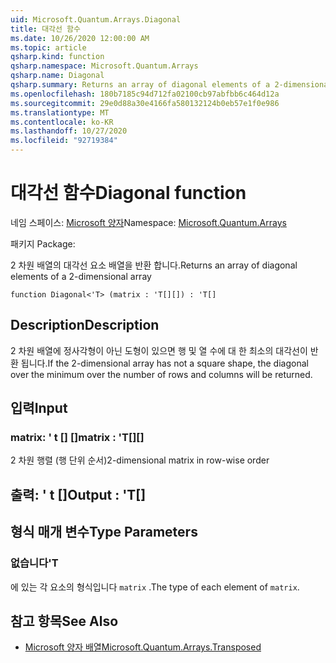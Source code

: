 ```yaml
---
uid: Microsoft.Quantum.Arrays.Diagonal
title: 대각선 함수
ms.date: 10/26/2020 12:00:00 AM
ms.topic: article
qsharp.kind: function
qsharp.namespace: Microsoft.Quantum.Arrays
qsharp.name: Diagonal
qsharp.summary: Returns an array of diagonal elements of a 2-dimensional array
ms.openlocfilehash: 180b7185c94d712fa02100cb97abfbb6c464d12a
ms.sourcegitcommit: 29e0d88a30e4166fa580132124b0eb57e1f0e986
ms.translationtype: MT
ms.contentlocale: ko-KR
ms.lasthandoff: 10/27/2020
ms.locfileid: "92719384"
---
```

# <a name="diagonal-function"></a><span data-ttu-id="70457-102">대각선 함수</span><span class="sxs-lookup"><span data-stu-id="70457-102">Diagonal function</span></span>

<span data-ttu-id="70457-103">네임 스페이스: [Microsoft 양자](xref:Microsoft.Quantum.Arrays)</span><span class="sxs-lookup"><span data-stu-id="70457-103">Namespace: [Microsoft.Quantum.Arrays](xref:Microsoft.Quantum.Arrays)</span></span>

<span data-ttu-id="70457-104">패키지 [](https://nuget.org/packages/)</span><span class="sxs-lookup"><span data-stu-id="70457-104">Package: [](https://nuget.org/packages/)</span></span>


<span data-ttu-id="70457-105">2 차원 배열의 대각선 요소 배열을 반환 합니다.</span><span class="sxs-lookup"><span data-stu-id="70457-105">Returns an array of diagonal elements of a 2-dimensional array</span></span>

```qsharp
function Diagonal<'T> (matrix : 'T[][]) : 'T[]
```


## <a name="description"></a><span data-ttu-id="70457-106">Description</span><span class="sxs-lookup"><span data-stu-id="70457-106">Description</span></span>

<span data-ttu-id="70457-107">2 차원 배열에 정사각형이 아닌 도형이 있으면 행 및 열 수에 대 한 최소의 대각선이 반환 됩니다.</span><span class="sxs-lookup"><span data-stu-id="70457-107">If the 2-dimensional array has not a square shape, the diagonal over the minimum over the number of rows and columns will be returned.</span></span>

## <a name="input"></a><span data-ttu-id="70457-108">입력</span><span class="sxs-lookup"><span data-stu-id="70457-108">Input</span></span>

### <a name="matrix--t"></a><span data-ttu-id="70457-109">matrix: ' t [] []</span><span class="sxs-lookup"><span data-stu-id="70457-109">matrix : 'T[][]</span></span>

<span data-ttu-id="70457-110">2 차원 행렬 (행 단위 순서)</span><span class="sxs-lookup"><span data-stu-id="70457-110">2-dimensional matrix in row-wise order</span></span>



## <a name="output--t"></a><span data-ttu-id="70457-111">출력: ' t []</span><span class="sxs-lookup"><span data-stu-id="70457-111">Output : 'T[]</span></span>



## <a name="type-parameters"></a><span data-ttu-id="70457-112">형식 매개 변수</span><span class="sxs-lookup"><span data-stu-id="70457-112">Type Parameters</span></span>

### <a name="t"></a><span data-ttu-id="70457-113">없습니다</span><span class="sxs-lookup"><span data-stu-id="70457-113">'T</span></span>

<span data-ttu-id="70457-114">에 있는 각 요소의 형식입니다 `matrix` .</span><span class="sxs-lookup"><span data-stu-id="70457-114">The type of each element of `matrix`.</span></span>

## <a name="see-also"></a><span data-ttu-id="70457-115">참고 항목</span><span class="sxs-lookup"><span data-stu-id="70457-115">See Also</span></span>

- [<span data-ttu-id="70457-116">Microsoft 양자 배열</span><span class="sxs-lookup"><span data-stu-id="70457-116">Microsoft.Quantum.Arrays.Transposed</span></span>](xref:Microsoft.Quantum.Arrays.Transposed)